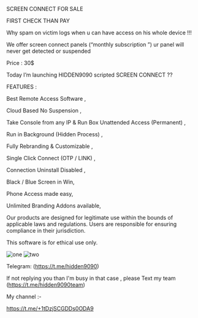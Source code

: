 
SCREEN CONNECT FOR SALE

FIRST CHECK THAN PAY

Why spam on victim logs when u can have access on his whole device !!!

We offer screen connect panels (“monthly subscription ”) ur panel will never get detected or suspended 

Price : 30$ 

Today I’m launching HIDDEN9090 scripted SCREEN CONNECT ??

FEATURES :

Best Remote Access Software ,

Cloud Based No Suspension ,

Take Console from any IP & Run Box Unattended Access (Permanent) ,

Run in Background (Hidden Process) ,

Fully Rebranding & Customizable ,

Single Click Connect (OTP / LINK) ,

Connection Uninstall Disabled ,

Black / Blue Screen in Win,

Phone Access made easy,

Unlimited Branding Addons available,











Our products are designed for legitimate use within the bounds of applicable laws and regulations. Users are responsible for ensuring compliance in their jurisdiction.

This software is for ethical use only.



![one](https://files.catbox.moe/o3pplb.jpg) 
![two](https://files.catbox.moe/3i6lc6.jpg)





Telegram: (https://t.me/hidden9090)


If not replying you than I'm busy in that case , please Text my team (https://t.me/hidden9090team)


My channel :-

https://t.me/+1tDzjSCGDDs0ODA9






